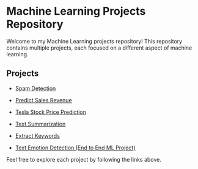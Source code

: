 # Machine Learning Projects Repository

Welcome to my Machine Learning projects repository! This repository contains multiple projects, each focused on a different aspect of machine learning.

## Projects

- [Spam Detection](spam_detection.ipynb)

- [Predict Sales Revenue](Predict_Sales_Revenue)
  
- [Tesla Stock Price Prediction](https://github.com/zsh88/Machine-Learning-Projects-/tree/main/Tesla%20Stock%20Price%20Prediction)

- [Text Summarization](https://github.com/zsh88/Machine-Learning-Projects-/tree/main/Text%20Summarization)

- [Extract Keywords](https://github.com/zsh88/Machine-Learning-Projects-/tree/main/Extract%20Keywords)

- [Text Emotion Detection (End to End ML Project)](https://github.com/zsh88/Machine-Learning-Projects-/tree/main/Text%20Emotion%20Detection%20(End%20to%20End%20ML%20Project))


  
Feel free to explore each project by following the links above.
